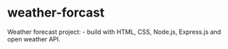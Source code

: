 # weather-forcast
Weather forecast project: - build  with HTML, CSS, Node.js,  Express.js and open weather API.
